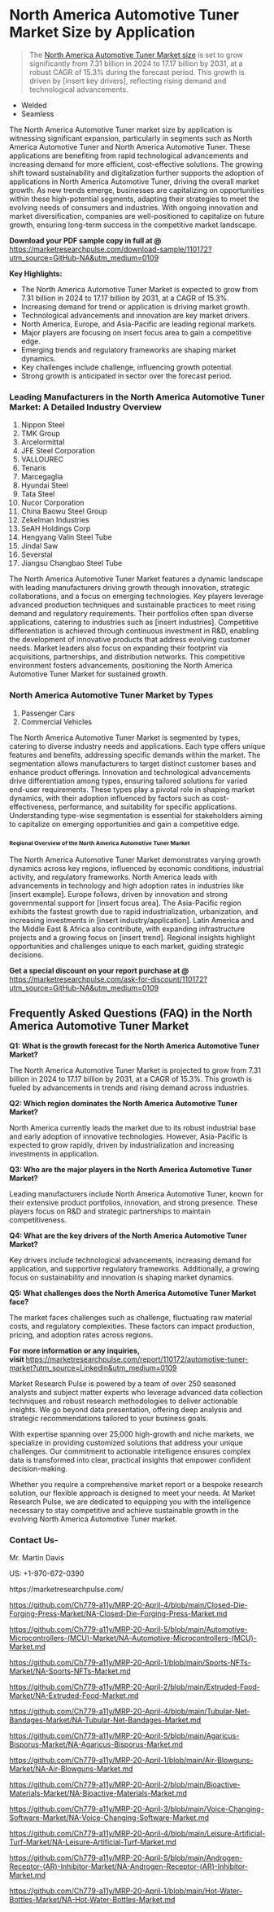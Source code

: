 <h1>North America Automotive Tuner Market&nbsp;Size by Application</h1><blockquote><p>The <a href="https://marketresearchpulse.com/download-sample/110172?utm_source=GitHub-NA&amp;utm_medium=0109">North America Automotive Tuner Market size</a> is set to grow significantly from 7.31 billion in 2024 to 17.17 billion by 2031, at a robust CAGR of 15.3% during the forecast period. This growth is driven by [insert key drivers], reflecting rising demand and technological advancements.</p></blockquote><ul><li>Welded<li> Seamless</li></ul><p>The North America Automotive Tuner market size by application is witnessing significant expansion, particularly in segments such as North America Automotive Tuner and North America Automotive Tuner. These applications are benefiting from rapid technological advancements and increasing demand for more efficient, cost-effective solutions. The growing shift toward sustainability and digitalization further supports the adoption of applications in North America Automotive Tuner, driving the overall market growth. As new trends emerge, businesses are capitalizing on opportunities within these high-potential segments, adapting their strategies to meet the evolving needs of consumers and industries. With ongoing innovation and market diversification, companies are well-positioned to capitalize on future growth, ensuring long-term success in the competitive market landscape.</p><p><strong>Download your PDF sample copy in full at @ </strong><a href="https://marketresearchpulse.com/download-sample/110172?utm_source=GitHub-NA&amp;utm_medium=0109">https://marketresearchpulse.com/download-sample/110172?utm_source=GitHub-NA&amp;utm_medium=0109</a></p><p><strong>Key Highlights: </strong></p><ul><li>The North America Automotive Tuner Market is expected to grow from 7.31 billion in 2024 to 17.17 billion by 2031, at a CAGR of 15.3%.</li><li>Increasing demand for trend or application is driving market growth.</li><li>Technological advancements and innovation are key market drivers.</li><li>North America, Europe, and Asia-Pacific are leading regional markets.</li><li>Major players are focusing on insert focus area to gain a competitive edge.</li><li>Emerging trends and regulatory frameworks are shaping market dynamics.</li><li>Key challenges include challenge, influencing growth potential.</li><li>Strong growth is anticipated in sector over the forecast period.</li></ul><h3>Leading Manufacturers in the North America Automotive Tuner Market: A Detailed Industry Overview</h3><ol><li>Nippon Steel</li><li>TMK Group</li><li>Arcelormittal</li><li>JFE Steel Corporation</li><li>VALLOUREC</li><li>Tenaris</li><li>Marcegaglia</li><li>Hyundai Steel</li><li>Tata Steel</li><li>Nucor Corporation</li><li>China Baowu Steel Group</li><li>Zekelman Industries</li><li>SeAH Holdings Corp</li><li>Hengyang Valin Steel Tube</li><li>Jindal Saw</li><li>Severstal</li><li>Jiangsu Changbao Steel Tube</li></ol><div class="flex max-w-full flex-col flex-grow"><div class="min-h-8 text-message flex w-full flex-col items-end gap-2 whitespace-normal break-words [.text-message+&amp;]:mt-5" dir="auto" data-message-author-role="assistant" data-message-id="fd8432e4-4910-450d-b182-61b7bfb0a01f" data-message-model-slug="gpt-4o"><div class="flex w-full flex-col gap-1 empty:hidden first:pt-[3px]"><div class="markdown prose w-full break-words dark:prose-invert light"><p>The North America Automotive Tuner Market features a dynamic landscape with leading manufacturers driving growth through innovation, strategic collaborations, and a focus on emerging technologies. Key players leverage advanced production techniques and sustainable practices to meet rising demand and regulatory requirements. Their portfolios often span diverse applications, catering to industries such as [insert industries]. Competitive differentiation is achieved through continuous investment in R&amp;D, enabling the development of innovative products that address evolving customer needs. Market leaders also focus on expanding their footprint via acquisitions, partnerships, and distribution networks. This competitive environment fosters advancements, positioning the North America Automotive Tuner Market for sustained growth.</p></div></div></div></div><h3>North America Automotive Tuner Market by Types</h3><ol><li>Passenger Cars<li> Commercial Vehicles</li></ol><div class="flex max-w-full flex-col flex-grow"><div class="min-h-8 text-message flex w-full flex-col items-end gap-2 whitespace-normal break-words [.text-message+&amp;]:mt-5" dir="auto" data-message-author-role="assistant" data-message-id="084470be-0bb7-4664-bddf-5156b4f41249" data-message-model-slug="gpt-4o-mini"><div class="flex w-full flex-col gap-1 empty:hidden first:pt-[3px]"><div class="markdown prose w-full break-words dark:prose-invert light"><p>The North America Automotive Tuner Market is segmented by types, catering to diverse industry needs and applications. Each type offers unique features and benefits, addressing specific demands within the market. The segmentation allows manufacturers to target distinct customer bases and enhance product offerings. Innovation and technological advancements drive differentiation among types, ensuring tailored solutions for varied end-user requirements. These types play a pivotal role in shaping market dynamics, with their adoption influenced by factors such as cost-effectiveness, performance, and suitability for specific applications. Understanding type-wise segmentation is essential for stakeholders aiming to capitalize on emerging opportunities and gain a competitive edge.</p></div></div></div></div><h3><span style="font-size: 11px;">Regional Overview of the North America Automotive Tuner Market</span></h3><div class="flex max-w-full flex-col flex-grow"><div class="min-h-8 text-message flex w-full flex-col items-end gap-2 whitespace-normal break-words [.text-message+&amp;]:mt-5" dir="auto" data-message-author-role="assistant" data-message-id="e9038762-ce64-4e30-91c9-9bd413514231" data-message-model-slug="gpt-4o-mini"><div class="flex w-full flex-col gap-1 empty:hidden first:pt-[3px]"><div class="markdown prose w-full break-words dark:prose-invert light"><p>The North America Automotive Tuner Market demonstrates varying growth dynamics across key regions, influenced by economic conditions, industrial activity, and regulatory frameworks. North America leads with advancements in technology and high adoption rates in industries like [insert example]. Europe follows, driven by innovation and strong governmental support for [insert focus area]. The Asia-Pacific region exhibits the fastest growth due to rapid industrialization, urbanization, and increasing investments in [insert industry/application]. Latin America and the Middle East &amp; Africa also contribute, with expanding infrastructure projects and a growing focus on [insert trend]. Regional insights highlight opportunities and challenges unique to each market, guiding strategic decisions.</p></div></div></div></div><p><strong>Get a special discount on your report purchase at @ </strong><a href="https://marketresearchpulse.com/ask-for-discount/110172?utm_source=GitHub-NA&amp;utm_medium=0109">https://marketresearchpulse.com/ask-for-discount/110172?utm_source=GitHub-NA&amp;utm_medium=0109</a></p><h2>Frequently Asked Questions (FAQ) in the North America Automotive Tuner Market</h2><p><strong>Q1: What is the growth forecast for the North America Automotive Tuner Market?</strong></p><p>The North America Automotive Tuner Market is projected to grow from 7.31 billion in 2024 to 17.17 billion by 2031, at a CAGR of 15.3%. This growth is fueled by advancements in trends and rising demand across industries.</p><p><strong>Q2: Which region dominates the North America Automotive Tuner Market?</strong></p><p>North America currently leads the market due to its robust industrial base and early adoption of innovative technologies. However, Asia-Pacific is expected to grow rapidly, driven by industrialization and increasing investments in application.</p><p><strong>Q3: Who are the major players in the North America Automotive Tuner Market?</strong></p><p>Leading manufacturers include North America Automotive Tuner, known for their extensive product portfolios, innovation, and strong presence. These players focus on R&amp;D and strategic partnerships to maintain competitiveness.</p><p><strong>Q4: What are the key drivers of the North America Automotive Tuner Market?</strong></p><p>Key drivers include technological advancements, increasing demand for application, and supportive regulatory frameworks. Additionally, a growing focus on sustainability and innovation is shaping market dynamics.</p><p><strong>Q5: What challenges does the North America Automotive Tuner Market face?</strong></p><p>The market faces challenges such as challenge, fluctuating raw material costs, and regulatory complexities. These factors can impact production, pricing, and adoption rates across regions.</p><p><strong>For more information or any inquiries, visit&nbsp;</strong><a href="https://marketresearchpulse.com/report/110172/automotive-tuner-market?utm_source=Linkedin&utm_medium=0109">https://marketresearchpulse.com/report/110172/automotive-tuner-market?utm_source=Linkedin&utm_medium=0109</a></p><p>Market Research Pulse is powered by a team of over 250 seasoned analysts and subject matter experts who leverage advanced data collection techniques and robust research methodologies to deliver actionable insights. We go beyond data presentation, offering deep analysis and strategic recommendations tailored to your business goals.</p><p>With expertise spanning over 25,000 high-growth and niche markets, we specialize in providing customized solutions that address your unique challenges. Our commitment to actionable intelligence ensures complex data is transformed into clear, practical insights that empower confident decision-making.</p><p>Whether you require a comprehensive market report or a bespoke research solution, our flexible approach is designed to meet your needs. At Market Research Pulse, we are dedicated to equipping you with the intelligence necessary to stay competitive and achieve sustainable growth in the evolving North America Automotive Tuner market.</p><h3><strong>Contact Us-</strong></h3><p>Mr. Martin Davis</p><p>US: +1-970-672-0390</p><p>https://marketresearchpulse.com/</p><p><a href="https://github.com/Ch779-a11y/MRP-20-April-4/blob/main/Closed-Die-Forging-Press-Market/NA-Closed-Die-Forging-Press-Market.md">https://github.com/Ch779-a11y/MRP-20-April-4/blob/main/Closed-Die-Forging-Press-Market/NA-Closed-Die-Forging-Press-Market.md</a></p><p><a href="https://github.com/Ch779-a11y/MRP-20-April-5/blob/main/Automotive-Microcontrollers-(MCU)-Market/NA-Automotive-Microcontrollers-(MCU)-Market.md">https://github.com/Ch779-a11y/MRP-20-April-5/blob/main/Automotive-Microcontrollers-(MCU)-Market/NA-Automotive-Microcontrollers-(MCU)-Market.md</a></p><p><a href="https://github.com/Ch779-a11y/MRP-20-April-1/blob/main/Sports-NFTs-Market/NA-Sports-NFTs-Market.md">https://github.com/Ch779-a11y/MRP-20-April-1/blob/main/Sports-NFTs-Market/NA-Sports-NFTs-Market.md</a></p><p><a href="https://github.com/Ch779-a11y/MRP-20-April-2/blob/main/Extruded-Food-Market/NA-Extruded-Food-Market.md">https://github.com/Ch779-a11y/MRP-20-April-2/blob/main/Extruded-Food-Market/NA-Extruded-Food-Market.md</a></p><p><a href="https://github.com/Ch779-a11y/MRP-20-April-4/blob/main/Tubular-Net-Bandages-Market/NA-Tubular-Net-Bandages-Market.md">https://github.com/Ch779-a11y/MRP-20-April-4/blob/main/Tubular-Net-Bandages-Market/NA-Tubular-Net-Bandages-Market.md</a></p><p><a href="https://github.com/Ch779-a11y/MRP-20-April-5/blob/main/Agaricus-Bisporus-Market/NA-Agaricus-Bisporus-Market.md">https://github.com/Ch779-a11y/MRP-20-April-5/blob/main/Agaricus-Bisporus-Market/NA-Agaricus-Bisporus-Market.md</a></p><p><a href="https://github.com/Ch779-a11y/MRP-20-April-1/blob/main/Air-Blowguns-Market/NA-Air-Blowguns-Market.md">https://github.com/Ch779-a11y/MRP-20-April-1/blob/main/Air-Blowguns-Market/NA-Air-Blowguns-Market.md</a></p><p><a href="https://github.com/Ch779-a11y/MRP-20-April-2/blob/main/Bioactive-Materials-Market/NA-Bioactive-Materials-Market.md">https://github.com/Ch779-a11y/MRP-20-April-2/blob/main/Bioactive-Materials-Market/NA-Bioactive-Materials-Market.md</a></p><p><a href="https://github.com/Ch779-a11y/MRP-20-April-3/blob/main/Voice-Changing-Software-Market/NA-Voice-Changing-Software-Market.md">https://github.com/Ch779-a11y/MRP-20-April-3/blob/main/Voice-Changing-Software-Market/NA-Voice-Changing-Software-Market.md</a></p><p><a href="https://github.com/Ch779-a11y/MRP-20-April-4/blob/main/Leisure-Artificial-Turf-Market/NA-Leisure-Artificial-Turf-Market.md">https://github.com/Ch779-a11y/MRP-20-April-4/blob/main/Leisure-Artificial-Turf-Market/NA-Leisure-Artificial-Turf-Market.md</a></p><p><a href="https://github.com/Ch779-a11y/MRP-20-April-5/blob/main/Androgen-Receptor-(AR)-Inhibitor-Market/NA-Androgen-Receptor-(AR)-Inhibitor-Market.md">https://github.com/Ch779-a11y/MRP-20-April-5/blob/main/Androgen-Receptor-(AR)-Inhibitor-Market/NA-Androgen-Receptor-(AR)-Inhibitor-Market.md</a></p><p><a href="https://github.com/Ch779-a11y/MRP-20-April-1/blob/main/Hot-Water-Bottles-Market/NA-Hot-Water-Bottles-Market.md">https://github.com/Ch779-a11y/MRP-20-April-1/blob/main/Hot-Water-Bottles-Market/NA-Hot-Water-Bottles-Market.md</a></p>
